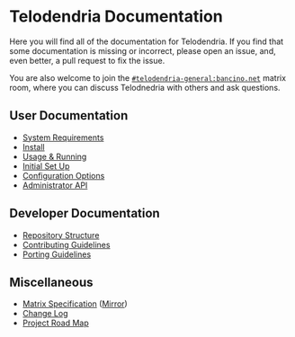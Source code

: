 # Telodendria Documentation

Here you will find all of the documentation for Telodendria. If you
find that some documentation is missing or incorrect, please open an
issue, and, even better, a pull request to fix the issue.

You are also welcome to join the
[`#telodendria-general:bancino.net`](https://matrix.to/#/#telodendria-general:bancino.net)
matrix room, where you can discuss Telodnedria with others and ask
questions.

## User Documentation

- [System Requirements](user/requirements.md)
- [Install](user/install.md)
- [Usage & Running](user/usage.md)
- [Initial Set Up](user/setup.md)
- [Configuration Options](user/config.md)
- [Administrator API](user/admin/README.md)

## Developer Documentation

- [Repository Structure](dev/repo.md)
- [Contributing Guidelines](CONTRIBUTING.md)
- [Porting Guidelines](dev/ports.md)

## Miscellaneous

- [Matrix Specification](https://spec.matrix.org) ([Mirror](https://telodendria.io/spec.matrix.org))
- [Change Log](CHANGELOG.md)
- [Project Road Map](ROADMAP.md)

